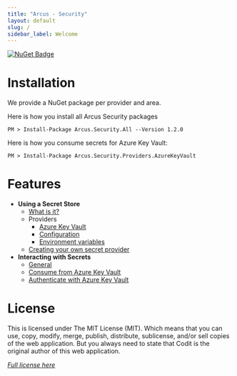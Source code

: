 ```yaml
---
title: "Arcus - Security"
layout: default
slug: /
sidebar_label: Welcome
---
```


[![NuGet Badge](https://buildstats.info/nuget/Arcus.Security.All?packageVersion=1.2.0)](https://www.nuget.org/packages/Arcus.Security.All/1.2.0)

# Installation

We provide a NuGet package per provider and area.

Here is how you install all Arcus Security packages
```shell
PM > Install-Package Arcus.Security.All --Version 1.2.0
```

Here is how you consume secrets for Azure Key Vault:
```shell
PM > Install-Package Arcus.Security.Providers.AzureKeyVault
```

# Features
- **Using a Secret Store**
  - [What is it?](./features/secret-store/index.md)
  - Providers
    - [Azure Key Vault](./features/secret-store/provider/key-vault.md)
    - [Configuration](./features/secret-store/provider/configuration.md)
    - [Environment variables](./features/secret-store/provider/environment-variables.md)
  - [Creating your own secret provider](./features/secret-store/create-new-secret-provider.md)
- **Interacting with Secrets**
    - [General](./features/secrets/general.md)
    - [Consume from Azure Key Vault](./features/secrets/consume-from-key-vault.md)
    - [Authenticate with Azure Key Vault](./features/auth/azure-key-vault.md)

# License
This is licensed under The MIT License (MIT). Which means that you can use, copy, modify, merge, publish, distribute, sublicense, and/or sell copies of the web application. But you always need to state that Codit is the original author of this web application.

*[Full license here](https://github.com/arcus-azure/arcus.security/blob/master/LICENSE)*
